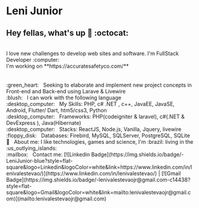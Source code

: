 # Leni Junior

## Hey fellas, what's up 👋 :octocat:
 <br/>
I love new challenges to develop web sites and software.
I'm FullStack Developer :computer:
 <br/>
 I'm working on **https://accuratesafetyco.com/**
 <br/>
 <br/>
 <br/> :green_heart: &nbsp; Seeking to elaborate and implement new project concepts in Front-end and Back-end using Larave & Livewire
 <br/> :blush: &nbsp; I can work with the following language
 <br/> :desktop_computer: &nbsp; My Skills: PHP, c# .NET , c++, JavaEE, JavaSE, Android, Flutter/ Dart, htm5/css3, Python
 <br/> :desktop_computer: &nbsp; Frameworks: PHP(codeigniter & laravel), c#(.NET & DevExpress ), Java(Hibernate)
 <br/> :desktop_computer: &nbsp; Stacks: ReactJS, Node.js, Vanilla, Jquery, livewire
 <br/> :floppy_disk: &nbsp; Databases: Firebird, MySQL, SQLServer, PostgreSQL, SQLite
 <br/> 💬  &nbsp; About me: I like technologies, games and science, I'm :brazil: living in the :us_outlying_islands:
 <br/> :mailbox: &nbsp; Contact me: 
 [![Linkedin Badge](https://img.shields.io/badge/-LeniJunior-blue?style=flat-square&logo=Linkedin&logoColor=white&link=https://www.linkedin.com/in/lenivalestevao/)](https://www.linkedin.com/in/lenivalestevao/) 
| 
[![Gmail Badge](https://img.shields.io/badge/-lenivalestevaojr@gmail.com-c14438?style=flat-square&logo=Gmail&logoColor=white&link=mailto:lenivalestevaojr@gmail.com)](mailto:lenivalestevaojr@gmail.com)

